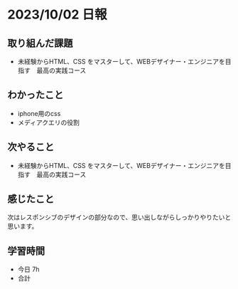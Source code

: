 # 2023/10/02 日報

## 取り組んだ課題
- 未経験からHTML、CSS をマスターして、WEBデザイナー・エンジニアを目指す　最高の実践コース

## わかったこと
- iphone用のcss
- メディアクエリの役割

## 次やること
- 未経験からHTML、CSS をマスターして、WEBデザイナー・エンジニアを目指す　最高の実践コース

## 感じたこと
次はレスポンシブのデザインの部分なので、思い出しながらしっかりやりたいと思います。

## 学習時間
- 今日 7h
- 合計

